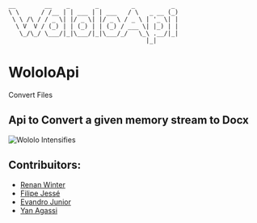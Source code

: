 ```
__        __    _       _         _          _ 
\ \      / /__ | | ___ | | ___   / \   _ __ (_)
 \ \ /\ / / _ \| |/ _ \| |/ _ \ / _ \ | '_ \| |
  \ V  V / (_) | | (_) | | (_) / ___ \| |_) | |
   \_/\_/ \___/|_|\___/|_|\___/_/   \_\ .__/|_|
                                      |_|      
```
# WololoApi
Convert Files

## Api to Convert a given memory stream to Docx

![Wololo Intensifies](https://img-comment-fun.9cache.com/media/aGDGPXw/aexxlJZx_700wa_0.gif)



## Contribuitors:

* [Renan Winter](https://www.github.com/rwspatin)
* [Filipe Jessé](https://www.github.com/filipejesse)
* [Evandro Junior](https://www.github.com/evandrojunior)
* [Yan Agassi](https://www.github.com/yanagassi)
